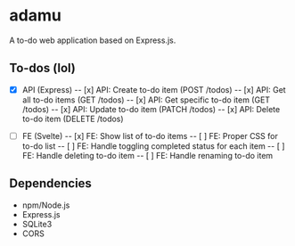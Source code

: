 # adamu

A to-do web application based on Express.js.

## To-dos (lol)

- [x] API (Express)
      -- [x] API: Create to-do item (POST /todos)
      -- [x] API: Get all to-do items (GET /todos)
      -- [x] API: Get specific to-do item (GET /todos)
      -- [x] API: Update to-do item (PATCH /todos)
      -- [x] API: Delete to-do item (DELETE /todos)

- [ ] FE (Svelte)
      -- [x] FE: Show list of to-do items
      -- [ ] FE: Proper CSS for to-do list
      -- [ ] FE: Handle toggling completed status for each item
      -- [ ] FE: Handle deleting to-do item
      -- [ ] FE: Handle renaming to-do item

## Dependencies

- npm/Node.js
- Express.js
- SQLite3
- CORS
